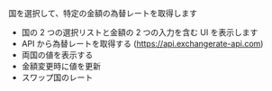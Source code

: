 
国を選択して、特定の金額の為替レートを取得します

- 国の 2 つの選択リストと金額の 2 つの入力を含む UI を表示します
- API から為替レートを取得する (https://api.exchangerate-api.com)
- 両国の値を表示する
- 金額変更時に値を更新
- スワップ国のレート
